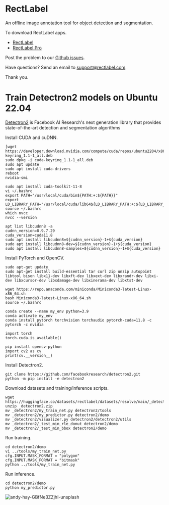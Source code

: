 # RectLabel
An offline image annotation tool for object detection and segmentation.

To download RectLabel apps.
- [RectLabel](https://apps.apple.com/app/id1210181730)
- [RectLabel Pro](https://apps.apple.com/app/id1490990105)

Post the problem to our [Github issues](https://github.com/ryouchinsa/Rectlabel-support/issues).

Have questions? Send an email to support@rectlabel.com.

Thank you.

# Train Detectron2 models on Ubuntu 22.04
[Detectron2](https://github.com/facebookresearch/detectron2) is Facebook AI Research's next generation library that provides state-of-the-art detection and segmentation algorithms

Install CUDA and cuDNN.
```
[wget https://developer.download.nvidia.com/compute/cuda/repos/ubuntu2204/x86_64/cuda-keyring_1.1-1_all.deb
sudo dpkg -i cuda-keyring_1.1-1_all.deb
sudo apt update
sudo apt install cuda-drivers
reboot
nvidia-smi

sudo apt install cuda-toolkit-11-8
vi ~/.bashrc
export PATH="/usr/local/cuda/bin${PATH:+:${PATH}}"
export LD_LIBRARY_PATH="/usr/local/cuda/lib64${LD_LIBRARY_PATH:+:${LD_LIBRARY_PATH}}"
source ~/.bashrc
which nvcc
nvcc --version

apt list libcudnn8 -a
cudnn_version=8.9.7.29
cuda_version=cuda11.8
sudo apt install libcudnn8=${cudnn_version}-1+${cuda_version}
sudo apt install libcudnn8-dev=${cudnn_version}-1+${cuda_version}
sudo apt install libcudnn8-samples=${cudnn_version}-1+${cuda_version}
```

Install PyTorch and OpenCV.
```
sudo apt-get update
sudo apt-get install build-essential tar curl zip unzip autopoint libtool bison libx11-dev libxft-dev libxext-dev libxrandr-dev libxi-dev libxcursor-dev libxdamage-dev libxinerama-dev libxtst-dev

wget https://repo.anaconda.com/miniconda/Miniconda3-latest-Linux-x86_64.sh
bash Miniconda3-latest-Linux-x86_64.sh
source ~/.bashrc

conda create --name my_env python=3.9
conda activate my_env
conda install pytorch torchvision torchaudio pytorch-cuda=11.8 -c pytorch -c nvidia

import torch
torch.cuda.is_available()

pip install opencv-python
import cv2 as cv
print(cv.__version__)
```

Install Detectron2.
```
git clone https://github.com/facebookresearch/detectron2.git
python -m pip install -e detectron2
```

Download datasets and training/inference scripts.
```
wget https://huggingface.co/datasets/rectlabel/datasets/resolve/main/_detectron2.zip
unzip _detectron2.zip
mv _detectron2/my_train_net.py detectron2/tools
mv _detectron2/my_predictor.py detectron2/demo
mv _detectron2/visualizer.py detectron2/detectron2/utils
mv _detectron2/_test_min_rle_donut detectron2/demo
mv _detectron2/_test_min_bbox detectron2/demo
```

Run training.
```
cd detectron2/demo
vi ../tools/my_train_net.py
cfg.INPUT.MASK_FORMAT = "polygon"
cfg.INPUT.MASK_FORMAT = "bitmask"
python ../tools/my_train_net.py
```

Run inference.
```
cd detectron2/demo
python my_predictor.py
```

![andy-hay-GBfNe3ZZjhI-unsplash](https://github.com/ryouchinsa/ryouchinsa.github.io/assets/1954306/7ec01e8b-2c89-4584-9b84-0990dd88d915)




















